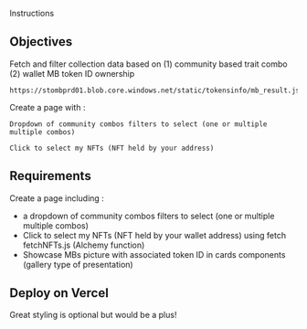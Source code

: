 Instructions

## Objectives

Fetch and filter collection data based on (1) community based trait combo (2) wallet MB token ID ownership

``` url to fetch
https://stombprd01.blob.core.windows.net/static/tokensinfo/mb_result.json
```

Create a page with :
``` 
Dropdown of community combos filters to select (one or multiple multiple combos)
```
``` 
Click to select my NFTs (NFT held by your address)
``` 


## Requirements

Create a page including :

- a dropdown of community combos filters to select (one or multiple multiple combos)
- Click to select my NFTs (NFT held by your wallet address) using fetch fetchNFTs.js (Alchemy function)
- Showcase MBs picture with associated token ID in cards components (gallery type of presentation)


## Deploy on Vercel

Great styling is optional but would be a plus!
